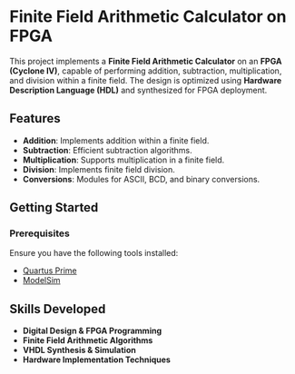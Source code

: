 # Finite Field Arithmetic Calculator on FPGA

This project implements a **Finite Field Arithmetic Calculator** on an **FPGA (Cyclone IV)**, capable of performing addition, subtraction, multiplication, and division within a finite field. The design is optimized using **Hardware Description Language (HDL)** and synthesized for FPGA deployment.

## Features
- **Addition**: Implements addition within a finite field.
- **Subtraction**: Efficient subtraction algorithms.
- **Multiplication**: Supports multiplication in a finite field.
- **Division**: Implements finite field division.
- **Conversions**: Modules for ASCII, BCD, and binary conversions.

## Getting Started
### Prerequisites
Ensure you have the following tools installed:
- [Quartus Prime](https://www.intel.com/content/www/us/en/software/programmable/quartus-prime/overview.html)
- [ModelSim](https://www.intel.com/content/www/us/en/software/programmable/modelsim/overview.html)

## Skills Developed
- **Digital Design & FPGA Programming**
- **Finite Field Arithmetic Algorithms**
- **VHDL Synthesis & Simulation**
- **Hardware Implementation Techniques**
